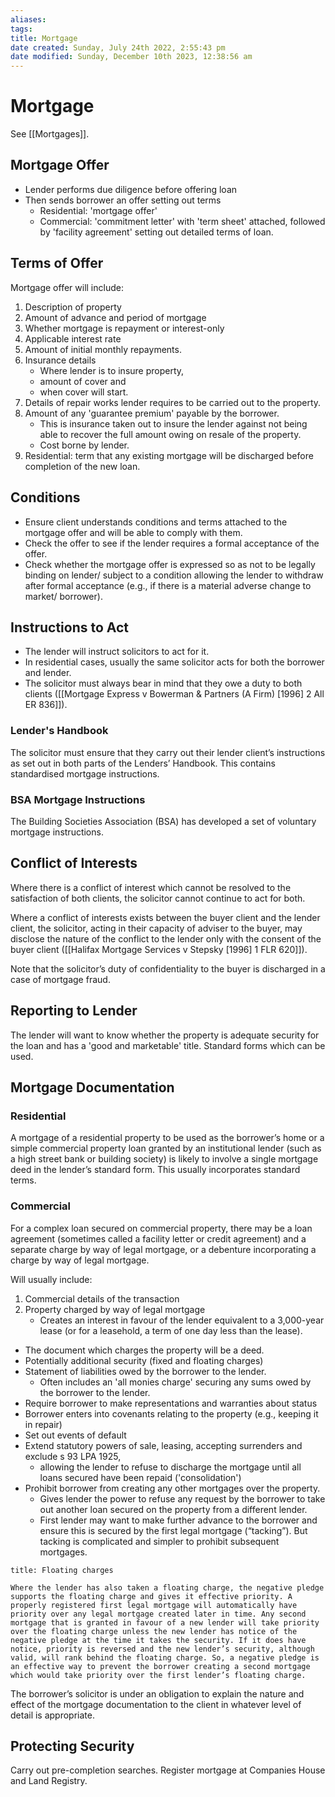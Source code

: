 ```yaml
---
aliases: 
tags: 
title: Mortgage
date created: Sunday, July 24th 2022, 2:55:43 pm
date modified: Sunday, December 10th 2023, 12:38:56 am
---
```


# Mortgage

See [[Mortgages]].

## Mortgage Offer

- Lender performs due diligence before offering loan
- Then sends borrower an offer setting out terms
	- Residential: 'mortgage offer'
	- Commercial: 'commitment letter' with 'term sheet' attached, followed by 'facility agreement' setting out detailed terms of loan.

## Terms of Offer

 Mortgage offer will include:

 1. Description of property
 2. Amount of advance and period of mortgage
 3. Whether mortgage is repayment or interest-only
 4. Applicable interest rate
 5. Amount of initial monthly repayments.
 6. Insurance details
	 - Where lender is to insure property,
	 - amount of cover and
	 - when cover will start.
 7. Details of repair works lender requires to be carried out to the property.
 8. Amount of any 'guarantee premium' payable by the borrower.
	 - This is insurance taken out to insure the lender against not being able to recover the full amount owing on resale of the property.
	 - Cost borne by lender.
9. Residential: term that any existing mortgage will be discharged before completion of the new loan.

## Conditions

- Ensure client understands conditions and terms attached to the mortgage offer and will be able to comply with them.
- Check the offer to see if the lender requires a formal acceptance of the offer.
- Check whether the mortgage offer is expressed so as not to be legally binding on lender/ subject to a condition allowing the lender to withdraw after formal acceptance (e.g., if there is a material adverse change to market/ borrower).

## Instructions to Act

- The lender will instruct solicitors to act for it.
- In residential cases, usually the same solicitor acts for both the borrower and lender.
- The solicitor must always bear in mind that they owe a duty to both clients ([[Mortgage Express v Bowerman & Partners (A Firm) [1996] 2 All ER 836]]).

### Lender's Handbook

The solicitor must ensure that they carry out their lender client’s instructions as set out in both parts of the Lenders’ Handbook. This contains standardised mortgage instructions.

### BSA Mortgage Instructions

The Building Societies Association (BSA) has developed a set of voluntary mortgage instructions.

## Conflict of Interests

Where there is a conflict of interest which cannot be resolved to the satisfaction of both clients, the solicitor cannot continue to act for both.

Where a conflict of interests exists between the buyer client and the lender client, the solicitor, acting in their capacity of adviser to the buyer, may disclose the nature of the conflict to the lender only with the consent of the buyer client ([[Halifax Mortgage Services v Stepsky [1996] 1 FLR 620]]).

Note that the solicitor’s duty of confidentiality to the buyer is discharged in a case of mortgage fraud.

## Reporting to Lender

The lender will want to know whether the property is adequate security for the loan and has a 'good and marketable' title. Standard forms which can be used.

## Mortgage Documentation

### Residential

A mortgage of a residential property to be used as the borrower’s home or a simple commercial property loan granted by an institutional lender (such as a high street bank or building society) is likely to involve a single mortgage deed in the lender’s standard form. This usually incorporates standard terms.

### Commercial

For a complex loan secured on commercial property, there may be a loan agreement (sometimes called a facility letter or credit agreement) and a separate charge by way of legal mortgage, or a debenture incorporating a charge by way of legal mortgage.

Will usually include:

1. Commercial details of the transaction
2. Property charged by way of legal mortgage
	- Creates an interest in favour of the lender equivalent to a 3,000-year lease (or for a leasehold, a term of one day less than the lease).
- The document which charges the property will be a deed.
- Potentially additional security (fixed and floating charges)
- Statement of liabilities owed by the borrower to the lender.
	- Often includes an 'all monies charge' securing any sums owed by the borrower to the lender.
- Require borrower to make representations and warranties about status
- Borrower enters into covenants relating to the property (e.g., keeping it in repair)
- Set out events of default
- Extend statutory powers of sale, leasing, accepting surrenders and exclude s 93 LPA 1925,
	- allowing the lender to refuse to discharge the mortgage until all loans secured have been repaid ('consolidation')
- Prohibit borrower from creating any other mortgages over the property.
	- Gives lender the power to refuse any request by the borrower to take out another loan secured on the property from a different lender.
	- First lender may want to make further advance to the borrower and ensure this is secured by the first legal mortgage (“tacking”). But tacking is complicated and simpler to prohibit subsequent mortgages.

```ad-note
title: Floating charges

Where the lender has also taken a floating charge, the negative pledge supports the floating charge and gives it effective priority. A properly registered first legal mortgage will automatically have priority over any legal mortgage created later in time. Any second mortgage that is granted in favour of a new lender will take priority over the floating charge unless the new lender has notice of the negative pledge at the time it takes the security. If it does have notice, priority is reversed and the new lender’s security, although valid, will rank behind the floating charge. So, a negative pledge is an effective way to prevent the borrower creating a second mortgage which would take priority over the first lender’s floating charge.
```

The borrower’s solicitor is under an obligation to explain the nature and effect of the mortgage documentation to the client in whatever level of detail is appropriate.

## Protecting Security

Carry out pre-completion searches. Register mortgage at Companies House and Land Registry.
